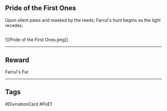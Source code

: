## Pride of the First Ones
Upon silent paws and masked by the reeds, 
Farrul's hunt begins as the light recedes.
## 
![[Pride of the First Ones.png]]

---
## Reward
Farrul's Fur

---
## Tags
#DivinationCard
#PoE1